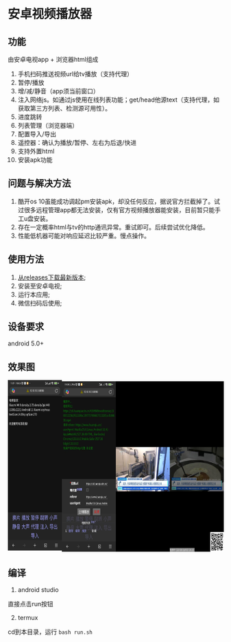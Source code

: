 # 安卓视频播放器   

## 功能

由安卓电视app + 浏览器html组成 
 
1. 手机扫码推送视频url给tv播放（支持代理）
2. 暂停/播放
3. 增/减/静音（app须当前窗口）
4. 注入网络js。如通过js使用在线列表功能；get/head他源text（支持代理，如获取第三方列表、检测源可用性）。
5. 进度跳转
6. 列表管理（浏览器端）
7. 配置导入/导出
8. 遥控器：确认为播放/暂停、左右为后退/快进
9. 支持外置html
10. 安装apk功能

## 问题与解决方法
1. 酷开os 10虽能成功调起pm安装apk，却没任何反应，据说官方拦截掉了。试过很多远程管理app都无法安装，仅有官方视频播放器能安装，目前暂只能手工u盘安装。
2. 存在一定概率html与tv的http通讯异常。重试即可。后续尝试优化降低。
3. 性能低机器可能对响应延迟比较严重。慢点操作。

## 使用方法   
1. [从releases下载最新版本](https://github.com/qidizi/android-tv-player/releases);    
2. 安装至安卓电视;
3. 运行本应用;  
4. 微信扫码后使用;  

## 设备要求
android 5.0+
  
## 效果图        

<img src="screenshot.jpg" alt="效果图" height="400" />  

## 编译

1. android studio

直接点击run按钮

2. termux

cd到本目录，运行 `bash run.sh` 

